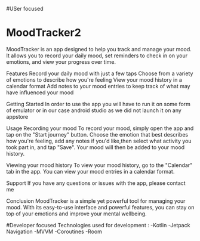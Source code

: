 #USer focused
# MoodTracker2
MoodTracker is an app designed to help you track and manage your mood. It allows you to record your daily mood,
set reminders to check in on your emotions, and view your progress over time.

Features
Record your daily mood with just a few taps
Choose from a variety of emotions to describe how you're feeling
View your mood history in a calendar  format
Add notes to your mood entries to keep track of what may have influenced your mood

Getting Started
In order to use the app you will have to run it on some form of emulator or in our case android studio as we did not launch it on any appstore

Usage
Recording your mood
To record your mood, simply open the app and tap on the "Start journey" button.
Choose the emotion that best describes how you're feeling, add any notes if you'd like,then select what activity you took part in, and tap "Save". 
Your mood will then be added to your mood history.


Viewing your mood history
To view your mood history, go to the "Calendar" tab in the app. You can view your mood entries in a calendar format.

Support
If you have any questions or issues with the app, please contact me 

Conclusion
MoodTracker is a simple yet powerful tool for managing your mood. With its easy-to-use interface and powerful features, you can stay on top of your emotions and improve your mental wellbeing. 

#Developer focused
Technologies used for development :
  -Kotlin
  -Jetpack Navigation
  -MVVM
  -Coroutines
  -Room
